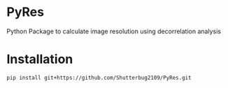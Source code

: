 # PyRes
Python Package to calculate image resolution using decorrelation analysis

# Installation

```bash
pip install git+https://github.com/Shutterbug2109/PyRes.git
```